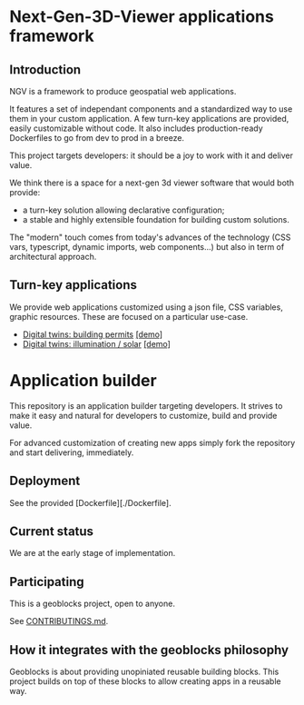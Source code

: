 # Next-Gen-3D-Viewer applications framework

## Introduction

NGV is a framework to produce geospatial web applications.

It features a set of independant components and a standardized way to use them in your custom application.
A few turn-key applications are provided, easily customizable without code.
It also includes production-ready Dockerfiles to go from dev to prod in a breeze.

This project targets developers: it should be a joy to work with it and deliver value.

We think there is a space for a next-gen 3d viewer software that would both provide:

- a turn-key solution allowing declarative configuration;
- a stable and highly extensible foundation for building custom solutions.

The "modern" touch comes from today's advances of the technology (CSS vars, typescript, dynamic imports, web components...) but also in term of architectural approach.

## Turn-key applications

We provide web applications customized using a json file, CSS variables, graphic resources.
These are focused on a particular use-case.

- [Digital twins: building permits](./src/apps/permits/README.md) [[demo]](https://geoblocks.github.io/ngv/src/apps/permits/index.html)
- [Digital twins: illumination / solar](./src/apps/illumination/README.md) [[demo]](https://geoblocks.github.io/ngv/src/apps/illumination/index.html)

# Application builder

This repository is an application builder targeting developers.
It strives to make it easy and natural for developers to customize, build and provide value.

For advanced customization of creating new apps simply fork the repository and start delivering, immediately.

## Deployment

See the provided [Dockerfile][./Dockerfile].

## Current status

We are at the early stage of implementation.

## Participating

This is a geoblocks project, open to anyone.

See [CONTRIBUTINGS.md](./CONTRIBUTING.md).

## How it integrates with the geoblocks philosophy

Geoblocks is about providing unopiniated reusable building blocks.
This project builds on top of these blocks to allow creating apps in a reusable way.
